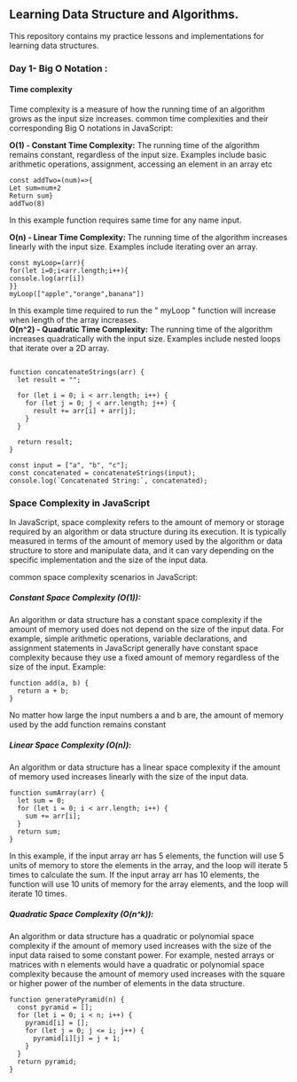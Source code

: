 ## Learning Data Structure and Algorithms.
This repository contains my practice lessons and implementations for learning data structures.
### Day 1- Big O Notation :
#### Time complexity 
Time complexity is a measure of how the running time of an algorithm grows as the input size increases.
common time complexities and their corresponding Big O notations in JavaScript:

<b> O(1) - Constant Time Complexity:</b>
 The running time of the algorithm remains constant, regardless of the input size. Examples include basic arithmetic operations, assignment, accessing an element in an array etc
 ``` 
const addTwo=(num)=>{
 Let sum=num+2
Return sum} 
addTwo(8)
 ```
In this example function requires same time for any name input. 

<b> O(n) - Linear Time Complexity: </b> The running time of the algorithm increases linearly with the input size. Examples include iterating over an array.
 ``` 
const myLoop=(arr){
for(let i=0;i<arr.length;i++){
console.log(arr[i])
}}
myLoop(["apple","orange",banana"])
```
In this example time required to run the " myLoop " function will increase when length of the array increases.
<br><b> O(n^2) - Quadratic Time Complexity:</b> 
The running time of the algorithm increases quadratically with the input size. Examples include nested loops that iterate over a 2D array.

```

function concatenateStrings(arr) {
  let result = "";

  for (let i = 0; i < arr.length; i++) {
    for (let j = 0; j < arr.length; j++) {
      result += arr[i] + arr[j];
    }
  }

  return result;
}

const input = ["a", "b", "c"];
const concatenated = concatenateStrings(input);
console.log(`Concatenated String:`, concatenated);
```

### Space Complexity in JavaScript

In JavaScript, space complexity refers to the amount of memory or storage required by an algorithm or data structure during its execution. It is typically measured in terms of the amount of memory used by the algorithm or data structure to store and manipulate data, and it can vary depending on the specific implementation and the size of the input data.

common space complexity scenarios in JavaScript:

##### Constant Space Complexity (O(1)):
 An algorithm or data structure has a constant space complexity if the amount of memory used does not depend on the size of the input data. For example, simple arithmetic operations, variable declarations, and assignment statements in JavaScript generally have constant space complexity because they use a fixed amount of memory regardless of the size of the input.
Example:
```
function add(a, b) {
  return a + b;
}
```
No matter how large the input numbers a and b are, the amount of memory used by the add function remains constant
##### Linear Space Complexity (O(n)):
 An algorithm or data structure has a linear space complexity if the amount of memory used increases linearly with the size of the input data. 
```
function sumArray(arr) {
  let sum = 0;
  for (let i = 0; i < arr.length; i++) {
    sum += arr[i];
  }
  return sum;
}
```
In this example, if the input array arr has 5 elements, the function will use 5 units of memory to store the elements in the array, and the loop will iterate 5 times to calculate the sum. If the input array arr has 10 elements, the function will use 10 units of memory for the array elements, and the loop will iterate 10 times. 
##### Quadratic  Space Complexity (O(n^k)):
 An algorithm or data structure has a quadratic or polynomial space complexity if the amount of memory used increases with the size of the input data raised to some constant power. For example, nested arrays or matrices with n elements would have a quadratic or polynomial space complexity because the amount of memory used increases with the square or higher power of the number of elements in the data structure.
```
function generatePyramid(n) {
  const pyramid = [];
  for (let i = 0; i < n; i++) {
    pyramid[i] = [];
    for (let j = 0; j <= i; j++) {
      pyramid[i][j] = j + 1;
    }
  }
  return pyramid;
}

```

